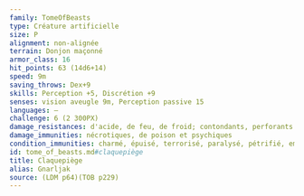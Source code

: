 ```yaml
---
family: TomeOfBeasts
type: Créature artificielle
size: P
alignment: non-alignée
terrain: Donjon maçonné
armor_class: 16
hit_points: 63 (14d6+14)
speed: 9m
saving_throws: Dex+9
skills: Perception +5, Discrétion +9
senses: vision aveugle 9m, Perception passive 15
languages: —
challenge: 6 (2 300PX)
damage_resistances: d'acide, de feu, de froid; contondants, perforants et tranchants issus d'armes non magiques
damage_immunities: nécrotiques, de poison et psychiques
condition_immunities: charmé, épuisé, terrorisé, paralysé, pétrifié, empoisonné
id: tome_of_beasts.md#claquepiège
title: Claquepiège
alias: Gnarljak
source: (LDM p64)(TOB p229)
---
```


